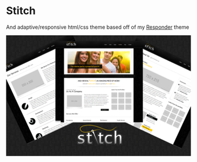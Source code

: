# Stitch

And adaptive/responsive html/css theme based off of my [Responder](https://github.com/Splitter/Responder)
 theme

![Screenshot](https://raw.githubusercontent.com/Splitter/Stitch/master/Banner.png)
